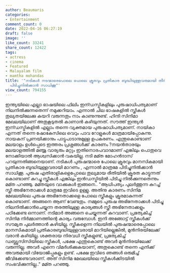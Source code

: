 ```yaml
---
author: Beaumaris
categories:
- Entertainment
comment_count: 0
date: 2022-04-16 06:27:19
draft: false
image: ''
like_count: 33241
share_count: 12422
tags:
- actress
- cinema
- Featured
- Malayalam film
- mamtha mohandas
title: '"നടികൾ നടന്മാരെപോലെ പോലെ ക്രൂരവും പ്രതികാര ബുദ്ധിയുള്ളവരുമായി തീർന്നാലേ ഇൻഡസ്ട്രിയിൽ
  പിടിച്ചുനിൽക്കാൻ സാധിക്കൂ"'
view_count: 794155
---
```


ഇന്ത്യയിലെ എല്ലാ ഭാഷയിലെ ഫിലിം ഇന്ഡസ്ട്രികളിലും പുരുഷാധിപത്യമാണ് നിലനിൽക്കുന്നതെന്ന് നമുക്കറിയാം. എന്നാൽ ചില ഭാഷകളിൽ സ്ത്രീകൾ തുല്യതയിലേക്കു കയറി വരുന്നതും നാം കാണുന്നുണ്ട്. ഹിന്ദി സിനിമാ മേഖലയിലാണ് അതുകൂടുതൽ കാണാൻ കഴിയുന്നത്. സൗത്ത് ഇന്ത്യൻ ഇന്ഡസ്ട്രികളിൽ എല്ലാം തന്നെ വ്യക്തമായ പുരുഷാധിപത്യമാണ്. നായികാ എന്നത് തന്നെ ഷോകേസിലെ വെറും പാവ റോളുകൾ മാത്രമായിപ്പോകുന്നു. നായകന് പ്രണയിക്കാനും പാട്ടുപാടാനുമുള്ള ഉപകരണം. എന്തുകൊണ്ടാണ് മലയാളം ഉൾപ്പെടെ ഇത്തരം പ്രശ്നങ്ങൾക്ക് കാരണം ?നയൻതാരയും മലയാളത്തിൽ മഞ്ജു വാര്യരും മറ്റും ഇതിനൊരപവാദമാണ് എങ്കിലും പൊതുവെ നോക്കിയാൽ ആശ്വസിക്കാൻ വകയില്ല. നടി മമ്ത മോഹൻദാസ് പറയുന്നതിങ്ങനെയാണ്. നടികൾ പുരുഷന്മാരെ പോലെ ക്രൂരവും മാനസികമായി പ്രതികാര ബുദ്ധിയുള്ളവരായി മാറണം , എന്നാൽ മാത്രമേ പിടിച്ചുനിൽക്കാൻ സാധിക്കൂ. പുരുഷ എതിരാളികളെപ്പോലെ തുല്യമായ രീതിയിൽ ക്രൂരത കാട്ടുന്നത് കൊണ്ടാണ് കുറച്ചു സ്ത്രീകൾ എങ്കിലും ഇൻഡസ്ട്രിയിൽ പിടിച്ചു നിൽക്കുന്നതെന്നും മമ്ത പറഞ്ഞു. മമ്തയുടെ വാക്കുകൾ ഇങ്ങനെ.. "ആധിപത്യം പുലർത്തുന്ന കുറച്ച് സ്ത്രീ അഭിനേതാക്കൾ മാത്രമേ ഇവിടെ ഉള്ളു. അതിനു കാരണം സിനിമ മേഖലയിലെ പുരുഷ അഭിനേതാക്കളെ പോലെ സ്ത്രീകളും ക്രൂരമാകുന്നത് കൊണ്ടാണ്. അങ്ങനെ ആണ് വേണ്ടതും. നമ്മുടെ പുരുഷ അഭിനേതാക്കൾ പിടിച്ചു നിലനിൽക്കാൻചെയ്യുന്ന തരത്തിലുള്ള കാര്യങ്ങൾ സ്ത്രീ അഭിനേതാക്കളും പഠിക്കേണ്ട ഒന്നാണ്. നടിമാർ അങ്ങനെ ചെയ്യുന്നത് കുറവാണ്. പ്രത്യേകിച്ച് സിനിമ നിർമ്മാണത്തിന്റെ കാര്യം വരുമ്പോൾ. ഇനി അങ്ങോട്ട് സ്ത്രീകൾക്ക് സൗമ്യത പുലർത്താൻ കഴിയില്ല. സ്ത്രീകളെന്ന നിലയിൽ പുരുഷന്മാരെപ്പോലെ മാനസികമായി പ്രതികാരബുദ്ധിയുള്ളവരായി മാറിയില്ലെങ്കിൽ, മുൻനിരയിലേക്ക് വരാൻ കഴിയില്ല. ശക്തരായ നിരവധി സ്ത്രീകളുണ്ട്, പ്രത്യേകിച്ച് ഡബ്ല്യുസിസിയിലെ സ്ത്രീകൾ, പക്ഷേ എന്തുകൊണ്ട് അവർ മുൻനിരയിലേക്ക് വരുന്നില്ല. അവർ എന്നെ വിമർശിക്കുകയാണ്, അതുകൊണ്ട് തന്നെ എനിക്ക് അവരുമായി വിയോജിപ്പുകളും ഉണ്ട്. പക്ഷേ ഇവിടെ ഞങ്ങൾ ഒരുമിച്ച് ജീവിക്കേണ്ടവരാണ്. അത് സിനിമ മേഖലയിലെ സ്ത്രീകൾക്കിടയിൽ സംഭവിക്കുന്നില്ല.." മമ്ത പറഞ്ഞു. &nbsp; &nbsp;